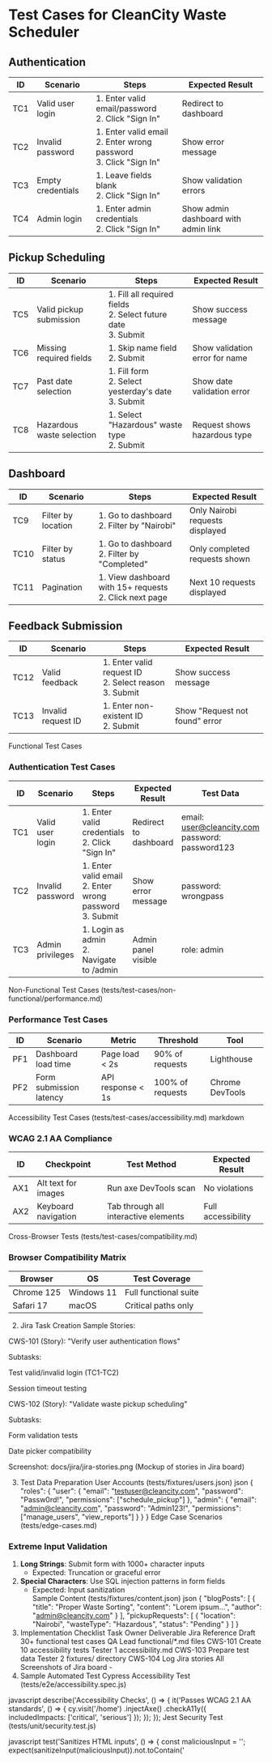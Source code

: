 # Test Cases for CleanCity Waste Scheduler

## Authentication
| ID  | Scenario                  | Steps                                                                 | Expected Result                     |
|-----|---------------------------|-----------------------------------------------------------------------|-------------------------------------|
| TC1 | Valid user login          | 1. Enter valid email/password<br>2. Click "Sign In"                   | Redirect to dashboard               |
| TC2 | Invalid password          | 1. Enter valid email<br>2. Enter wrong password<br>3. Click "Sign In" | Show error message                  |
| TC3 | Empty credentials         | 1. Leave fields blank<br>2. Click "Sign In"                          | Show validation errors              |
| TC4 | Admin login               | 1. Enter admin credentials<br>2. Click "Sign In"                     | Show admin dashboard with admin link|

## Pickup Scheduling
| ID  | Scenario                  | Steps                                                                 | Expected Result                     |
|-----|---------------------------|-----------------------------------------------------------------------|-------------------------------------|
| TC5 | Valid pickup submission   | 1. Fill all required fields<br>2. Select future date<br>3. Submit     | Show success message                |
| TC6 | Missing required fields   | 1. Skip name field<br>2. Submit                                      | Show validation error for name      |
| TC7 | Past date selection       | 1. Fill form<br>2. Select yesterday's date<br>3. Submit              | Show date validation error          |
| TC8 | Hazardous waste selection | 1. Select "Hazardous" waste type<br>2. Submit                        | Request shows hazardous type        |

## Dashboard
| ID  | Scenario                  | Steps                                                                 | Expected Result                     |
|-----|---------------------------|-----------------------------------------------------------------------|-------------------------------------|
| TC9 | Filter by location        | 1. Go to dashboard<br>2. Filter by "Nairobi"                         | Only Nairobi requests displayed     |
| TC10| Filter by status          | 1. Go to dashboard<br>2. Filter by "Completed"                       | Only completed requests shown       |
| TC11| Pagination                | 1. View dashboard with 15+ requests<br>2. Click next page            | Next 10 requests displayed          |

## Feedback Submission
| ID  | Scenario                  | Steps                                                                 | Expected Result                     |
|-----|---------------------------|-----------------------------------------------------------------------|-------------------------------------|
| TC12| Valid feedback            | 1. Enter valid request ID<br>2. Select reason<br>3. Submit            | Show success message                |
| TC13| Invalid request ID        | 1. Enter non-existent ID<br>2. Submit                                | Show "Request not found" error      |

Functional Test Cases 

### Authentication Test Cases

| ID  | Scenario                | Steps                                                                 | Expected Result                     | Test Data                   |
|-----|-------------------------|-----------------------------------------------------------------------|-------------------------------------|-----------------------------|
| TC1 | Valid user login        | 1. Enter valid credentials<br>2. Click "Sign In"                     | Redirect to dashboard               | email: user@cleancity.com<br>password: password123 |
| TC2 | Invalid password        | 1. Enter valid email<br>2. Enter wrong password<br>3. Submit         | Show error message                  | password: wrongpass         |
| TC3 | Admin privileges        | 1. Login as admin<br>2. Navigate to /admin                           | Admin panel visible                 | role: admin                 |
Non-Functional Test Cases (tests/test-cases/non-functional/performance.md)

### Performance Test Cases

| ID  | Scenario                | Metric               | Threshold          | Tool          |
|-----|-------------------------|----------------------|--------------------|---------------|
| PF1 | Dashboard load time     | Page load < 2s       | 90% of requests    | Lighthouse    |
| PF2 | Form submission latency | API response < 1s    | 100% of requests   | Chrome DevTools |
Accessibility Test Cases (tests/test-cases/accessibility.md)
markdown
### WCAG 2.1 AA Compliance

| ID  | Checkpoint              | Test Method                          | Expected Result     |
|-----|-------------------------|--------------------------------------|---------------------|
| AX1 | Alt text for images     | Run axe DevTools scan                | No violations       |
| AX2 | Keyboard navigation     | Tab through all interactive elements | Full accessibility  |
Cross-Browser Tests (tests/test-cases/compatibility.md)

### Browser Compatibility Matrix

| Browser       | OS          | Test Coverage           |
|---------------|-------------|-------------------------|
| Chrome 125    | Windows 11  | Full functional suite   |
| Safari 17     | macOS       | Critical paths only     |
2. Jira Task Creation
Sample Stories:

CWS-101 (Story): "Verify user authentication flows"

Subtasks:

Test valid/invalid login (TC1-TC2)

Session timeout testing

CWS-102 (Story): "Validate waste pickup scheduling"

Subtasks:

Form validation tests

Date picker compatibility

Screenshot: docs/jira/jira-stories.png (Mockup of stories in Jira board)

3. Test Data Preparation
User Accounts (tests/fixtures/users.json)
json
{
  "roles": {
    "user": {
      "email": "testuser@cleancity.com",
      "password": "Passw0rd!",
      "permissions": ["schedule_pickup"]
    },
    "admin": {
      "email": "admin@cleancity.com",
      "password": "Admin123!",
      "permissions": ["manage_users", "view_reports"]
    }
  }
}
Edge Case Scenarios (tests/edge-cases.md)

### Extreme Input Validation
1. **Long Strings**: Submit form with 1000+ character inputs  
   - Expected: Truncation or graceful error  
2. **Special Characters**: Use SQL injection patterns in form fields  
   - Expected: Input sanitization  
Sample Content (tests/fixtures/content.json)
json
{
  "blogPosts": [
    {
      "title": "Proper Waste Sorting",
      "content": "Lorem ipsum...",
      "author": "admin@cleancity.com"
    }
  ],
  "pickupRequests": [
    {
      "location": "Nairobi",
      "wasteType": "Hazardous",
      "status": "Pending"
    }
  ]
}
4. Implementation Checklist
Task	Owner	Deliverable	Jira Reference
Draft 30+ functional test cases	QA Lead	functional/*.md files	CWS-101
Create 10 accessibility tests	Tester 1	accessibility.md	CWS-103
Prepare test data	Tester 2	fixtures/ directory	CWS-104
Log Jira stories	All	Screenshots of Jira board	-
5. Sample Automated Test
Cypress Accessibility Test (tests/e2e/accessibility.spec.js)

javascript
describe('Accessibility Checks', () => {
  it('Passes WCAG 2.1 AA standards', () => {
    cy.visit('/home')
      .injectAxe()
      .checkA11y({
        includedImpacts: ['critical', 'serious']
      });
  });
});
Jest Security Test (tests/unit/security.test.js)

javascript
test('Sanitizes HTML inputs', () => {
  const maliciousInput = '<script>alert(1)</script>';
  expect(sanitizeInput(maliciousInput)).not.toContain('<script>');
});
6. Edge Case Testing Strategy
File: tests/edge-cases/README.md


## Boundary Testing
1. **Date Picker**: 
   - Minimum: Today's date  
   - Maximum: 1 year in future  
2. **File Uploads**:  
   - Invalid formats (e.g., .exe)  
   - Oversized files (>10MB)  

## Error Handling
- Test localStorage quota exceeded errors  
- Simulate offline mode during form submission  
